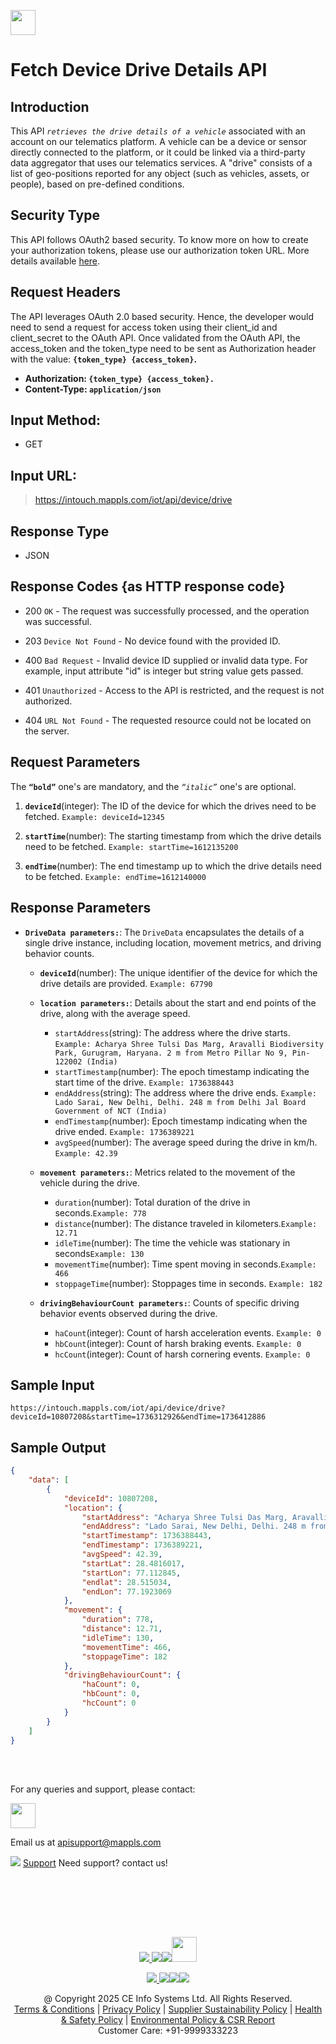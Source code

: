 
[<img src="https://about.mappls.com/about/images/MAPPLS-MapmyIndia-logo.png" height="40"/> </p>](https://about.mappls.com/api/)

# Fetch Device Drive Details API

## **Introduction**

This API *`retrieves the drive details of a vehicle`* associated with an account on our telematics platform. A vehicle can be a device or sensor directly connected to the platform, or it could be linked via a third-party data aggregator that uses our telematics services. A "drive" consists of a list of geo-positions reported for any object (such as vehicles, assets, or people), based on pre-defined conditions.

## **Security Type**
This API follows OAuth2 based security. To know more on how to create your authorization tokens, please use our authorization token URL. More details available [here](https://github.com/mappls-api/mappls-rest-apis/tree/main/mappls-token-generation-api).

## **Request Headers**

The API leverages OAuth 2.0 based security. Hence, the developer would need to send a request for access token using their client_id and client_secret to the OAuth API. Once validated from the OAuth API, the access_token and the token_type need to be sent as Authorization header with the value: **`{token_type} {access_token}`.**

- **Authorization: `{token_type} {access_token}.`**
- **Content-Type: `application/json`**


## **Input Method:** 
- GET

## **Input URL:**

 > https://intouch.mappls.com/iot/api/device/drive

## **Response Type**
- JSON

## **Response Codes {as HTTP response code}**

- 200 `OK` - The request was successfully processed, and the operation was successful.

- 203 `Device Not Found` - No device found with the provided ID.

- 400 `Bad Request` - Invalid device ID supplied or invalid data type. For example, input attribute "id" is integer but string value gets passed.

- 401 `Unauthorized` - Access to the API is restricted, and the request is not authorized.

- 404 `URL Not Found` - The requested resource could not be located on the server.

## **Request Parameters**

The **`“bold”`** one's are mandatory, and the *`“italic”`* one's are optional.

1. **`deviceId`**(integer): The ID of the device for which the drives need to be fetched. `Example: deviceId=12345`

2. **`startTime`**(number): The starting timestamp from which the drive details need to be fetched. `Example: startTime=1612135200`

3. **`endTime`**(number): The end timestamp up to which the drive details need to be fetched. `Example: endTime=1612140000`
  
 ## **Response Parameters** 

- **`DriveData parameters:`**: The `DriveData` encapsulates the details of a single drive instance, including location, movement metrics, and driving behavior counts.
     - **`deviceId`**(number): The unique identifier of the device for which the drive details are provided. `Example: 67790`
     - **`location parameters:`**: Details about the start and end points of the drive, along with the average speed.
          - `startAddress`(string): The address where the drive starts. `Example: Acharya Shree Tulsi Das Marg, Aravalli Biodiversity Park, Gurugram, Haryana. 2 m from Metro Pillar No 9, Pin-122002 (India)`
          - `startTimestamp`(number): The epoch timestamp indicating the start time of the drive. `Example: 1736388443`
          - `endAddress`(string): The address where the drive ends. `Example: Lado Sarai, New Delhi, Delhi. 248 m from Delhi Jal Board Government of NCT (India) `
          - `endTimestamp`(number): Epoch timestamp indicating when the drive ended. `Example: 1736389221`
          - `avgSpeed`(number): The average speed during the drive in km/h. `Example: 42.39`
          
     - **`movement parameters:`**: Metrics related to the movement of the vehicle during the drive.
        - `duration`(number): Total duration of the drive in seconds.`Example: 778`
        - `distance`(number): The distance traveled in kilometers.`Example: 12.71`
        - `idleTime`(number): The time the vehicle was stationary in seconds`Example: 130`
        - `movementTime`(number): Time spent moving in seconds.`Example: 466`
        - `stoppageTime`(number): Stoppages time in seconds. `Example: 182`
        
     - **`drivingBehaviourCount parameters:`**: Counts of specific driving behavior events observed during the drive.
        - `haCount`(integer): Count of harsh acceleration events. `Example: 0`
        - `hbCount`(integer): Count of harsh braking events. `Example: 0`
        - `hcCount`(integer): Count of harsh cornering events. `Example: 0`

## **Sample Input**

```
https://intouch.mappls.com/iot/api/device/drive?deviceId=10807208&startTime=1736312926&endTime=1736412886
```
## **Sample Output**

```json
{
    "data": [
        {
            "deviceId": 10807208,
            "location": {
                "startAddress": "Acharya Shree Tulsi Das Marg, Aravalli Biodiversity Park, Gurugram, Haryana. 2 m from Metro Pillar No 9, Pin-122002 (India)",
                "endAddress": "Lado Sarai, New Delhi, Delhi. 248 m from Delhi Jal Board Government of NCT (India)",
                "startTimestamp": 1736388443,
                "endTimestamp": 1736389221,
                "avgSpeed": 42.39,
                "startLat": 28.4816017,
                "startLon": 77.112845,
                "endlat": 28.515034,
                "endLon": 77.1923069
            },
            "movement": {
                "duration": 778,
                "distance": 12.71,
                "idleTime": 130,
                "movementTime": 466,
                "stoppageTime": 182
            },
            "drivingBehaviourCount": {
                "haCount": 0,
                "hbCount": 0,
                "hcCount": 0
            }
        }
    ]
}
```

<br></br>

For any queries and support, please contact: 

[<img src="https://about.mappls.com/images/mappls-logo.svg" height="40"/> </p>](https://about.mappls.com/api/)
Email us at [apisupport@mappls.com](mailto:apisupport@mappls.com)


![](https://www.mapmyindia.com/api/img/icons/support.png)
[Support](https://about.mappls.com/contact/)
Need support? contact us!

<br></br>


<br></br>

[<p align="center"> <img src="https://www.mapmyindia.com/api/img/icons/stack-overflow.png"/> ](https://stackoverflow.com/questions/tagged/mappls-api)[![](https://www.mapmyindia.com/api/img/icons/blog.png)](https://about.mappls.com/blog/)[![](https://www.mapmyindia.com/api/img/icons/gethub.png)](https://github.com/Mappls-api)[<img src="https://mmi-api-team.s3.ap-south-1.amazonaws.com/API-Team/npm-logo.one-third%5B1%5D.png" height="40"/> </p>](https://www.npmjs.com/org/mapmyindia) 



[<p align="center"> <img src="https://www.mapmyindia.com/june-newsletter/icon4.png"/> ](https://www.facebook.com/Mapplsofficial)[![](https://www.mapmyindia.com/june-newsletter/icon2.png)](https://twitter.com/mappls)[![](https://www.mapmyindia.com/newsletter/2017/aug/llinkedin.png)](https://www.linkedin.com/company/mappls/)[![](https://www.mapmyindia.com/june-newsletter/icon3.png)](https://www.youtube.com/channel/UCAWvWsh-dZLLeUU7_J9HiOA)




<div align="center">@ Copyright 2025 CE Info Systems Ltd. All Rights Reserved.</div>

<div align="center"> <a href="https://about.mappls.com/api/terms-&-conditions">Terms & Conditions</a> | <a href="https://about.mappls.com/about/privacy-policy">Privacy Policy</a> | <a href="https://about.mappls.com/pdf/mapmyIndia-sustainability-policy-healt-labour-rules-supplir-sustainability.pdf">Supplier Sustainability Policy</a> | <a href="https://about.mappls.com/pdf/Health-Safety-Management.pdf">Health & Safety Policy</a> | <a href="https://about.mappls.com/pdf/Environment-Sustainability-Policy-CSR-Report.pdf">Environmental Policy & CSR Report</a>

<div align="center">Customer Care: +91-9999333223</div>

